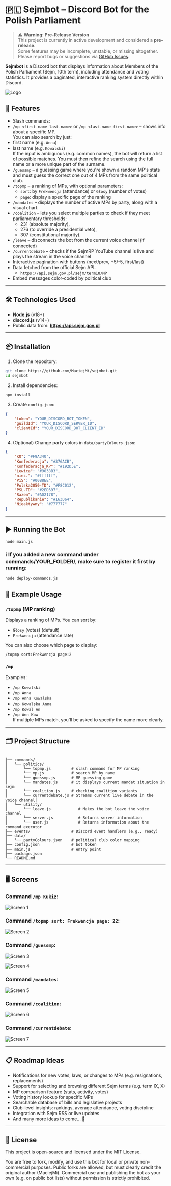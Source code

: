 # 🇵🇱 Sejmbot – Discord Bot for the Polish Parliament

> ⚠️ **Warning: Pre-Release Version**  
> This project is currently in active development and considered a **pre-release**.  
> Some features may be incomplete, unstable, or missing altogether.  
> Please report bugs or suggestions via [GitHub Issues](https://github.com/MaciejMi/sejmbot/issues).

**Sejmbot** is a Discord bot that displays information about Members of the Polish Parliament (Sejm, 10th term), including attendance and voting statistics. It provides a paginated, interactive ranking system directly within Discord.

![Logo](./data/banner.png)

## 🧠 Features

- Slash commands:
- `/mp <first-name last-name>` or `/mp <last-name first-name>` – shows info about a specific MP.  
  You can also search by just:
- first name (e.g. `Anna`)
- last name (e.g. `Kowalski`)  
  If the input is ambiguous (e.g. common names), the bot will return a list of possible matches. You must then refine the search using the full name or a more unique part of the surname.
- `/guessmp` – a guessing game where you're shown a random MP's stats and must guess the correct one out of 4 MPs from the same political club.
- `/topmp` – a ranking of MPs, with optional parameters:
  - `sort`: by `Frekwencja` (attendance) or `Głosy` (number of votes)
  - `page`: display a specific page of the ranking
- `/mandates` – displays the number of active MPs by party, along with a visual chart.
- `/coalition` – lets you select multiple parties to check if they meet parliamentary thresholds:
  - 231 (absolute majority),
  - 276 (to override a presidential veto),
  - 307 (constitutional majority).
- `/leave` – disconnects the bot from the current voice channel (if connected)
- `/currentdebate` – checks if the SejmRP YouTube channel is live and plays the stream in the voice channel
- Interactive pagination with buttons (next/prev, +5/-5, first/last)
- Data fetched from the official Sejm API:
  - `https://api.sejm.gov.pl/sejm/term10/MP`
- Embed messages color-coded by political club

---

## 🛠️ Technologies Used

- **Node.js** (v18+)
- **discord.js** (v14+)
- Public data from: **https://api.sejm.gov.pl**

---

## 📦 Installation

1. Clone the repository:

```bash
git clone https://github.com/MaciejMi/sejmbot.git
cd sejmbot
```

2. Install dependencies:

```bash
npm install
```

3. Create `config.json`:

```json
{
	"token": "YOUR_DISCORD_BOT_TOKEN",
	"guildId": "YOUR_DISCORD_SERVER_ID",
	"clientId": "YOUR_DISCORD_BOT_CLIENT_ID"
}
```

4. (Optional) Change party colors in `data/partyColours.json`:

```json
{
	"KO": "#F9A340",
	"Konfederacja": "#376ACB",
	"Konfederacja_KP": "#192D5E",
	"Lewica": "#9038B3",
	"niez.": "#ffffff",
	"PiS": "#00B8EE",
	"Polska2050-TD": "#F8C012",
	"PSL-TD": "#2ED397",
	"Razem": "#AD2178",
	"Republikanie": "#163D64",
	"Nieaktywny": "#777777"
}
```

---

## ▶️ Running the Bot

```bash
node main.js
```

### ℹ️ If you added a new command under commands/YOUR_FOLDER/, make sure to register it first by running:

```bash
node deploy-commands.js
```

## 🧪 Example Usage

### `/topmp` (MP ranking)

Displays a ranking of MPs. You can sort by:

- `Głosy` (votes) (default)
- `Frekwencja` (attendance rate)

You can also choose which page to display:

```
/topmp sort:Frekwencja page:2
```

### `/mp`

Examples:

- `/mp Kowalski`
- `/mp Anna`
- `/mp Anna Kowalska`
- `/mp Kowalska Anna`
- `/mp Kowal An`
- `/mp Ann Kow`  
  If multiple MPs match, you'll be asked to specify the name more clearly.

---

## 🗂 Project Structure

```

├── commands/
│   └── politics/
│       └── topmp.js         # slash command for MP ranking
│       └── mp.js            # search MP by name
│       └── guessmp.js       # MP guessing game
│       └── mandates.js      # it displays current mandat situation in sejm
│       └── coalition.js     # checking coalition variants
│       └── currentdebate.js # Streams current live debate in the voice channel│
│   └── utility/
│       └── leave.js            # Makes the bot leave the voice channel
│       └── server.js           # Returns server information
│       └── user.js             # Returns information about the command executor
├── events/                  # Discord event handlers (e.g., ready)
├── data/
│   └── partyColours.json    # political club color mapping
├── config.json              # bot token
├── main.js                  # entry point
├── package.json
└── README.md
```

---

## 🖥️ Screens

### Command `/mp Kukiz`:

![Screen 1](./data/screen.png)

### Command `/topmp sort: Frekwencja page: 22`:

![Screen 2](./data/screen2.png)

### Command `/guessmp`:

![Screen 3](./data/screen3.png)

![Screen 4](./data/screen4.png)

### Command `/mandates`:

![Screen 5](./data/screen5.png)

### Command `/coalition`:

![Screen 6](./data/screen6.png)

### Command `/currentdebate`:

![Screen 7](./data/screen7.png)

---

## 📋 Roadmap Ideas

- Notifications for new votes, laws, or changes to MPs (e.g. resignations, replacements)
- Support for selecting and browsing different Sejm terms (e.g. term IX, X)
- MP comparison feature (stats, activity, votes)
- Voting history lookup for specific MPs
- Searchable database of bills and legislative projects
- Club-level insights: rankings, average attendance, voting discipline
- Integration with Sejm RSS or live updates
- And many more ideas to come... 🚀

---

## 📄 License

This project is open-source and licensed under the MIT License.

You are free to fork, modify, and use this bot for local or private non-commercial purposes.
Public forks are allowed, but must clearly credit the original author (MaciejMi).
Commercial use and publishing the bot as your own (e.g. on public bot lists) without permission is strictly prohibited.
